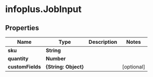 # infoplus.JobInput

## Properties
Name | Type | Description | Notes
------------ | ------------- | ------------- | -------------
**sku** | **String** |  | 
**quantity** | **Number** |  | 
**customFields** | **{String: Object}** |  | [optional] 


